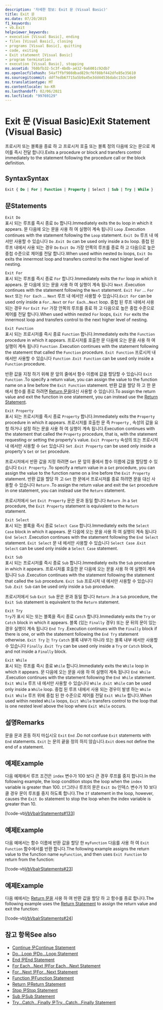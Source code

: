 ```yaml
---
description: '자세한 정보: Exit 문 (Visual Basic)'
title: Exit 문
ms.date: 07/20/2015
f1_keywords:
- vb.Exit
helpviewer_keywords:
- execution [Visual Basic], ending
- files [Visual Basic], closing
- programs [Visual Basic], quitting
- code, exiting
- Exit statement [Visual Basic]
- program termination
- execution [Visual Basic], stopping
ms.assetid: 760bfb32-5c3f-4bdb-a432-9a6001c92db7
ms.openlocfilehash: 54af7fbf908dbad829cf6f08bf442dfe85e35610
ms.sourcegitcommit: ddf7edb67715a5b9a45e3dd44536dabc153c1de0
ms.translationtype: MT
ms.contentlocale: ko-KR
ms.lasthandoff: 02/06/2021
ms.locfileid: "99769129"
---
```

# <a name="exit-statement-visual-basic"></a><span data-ttu-id="96723-103">Exit 문 (Visual Basic)</span><span class="sxs-lookup"><span data-stu-id="96723-103">Exit Statement (Visual Basic)</span></span>

<span data-ttu-id="96723-104">프로시저 또는 블록을 종료 하 고 프로시저 호출 또는 블록 정의 다음에 오는 문으로 제어를 즉시 전달 합니다.</span><span class="sxs-lookup"><span data-stu-id="96723-104">Exits a procedure or block and transfers control immediately to the statement following the procedure call or the block definition.</span></span>

## <a name="syntax"></a><span data-ttu-id="96723-105">Syntax</span><span class="sxs-lookup"><span data-stu-id="96723-105">Syntax</span></span>

```vb
Exit { Do | For | Function | Property | Select | Sub | Try | While }
```

## <a name="statements"></a><span data-ttu-id="96723-106">문</span><span class="sxs-lookup"><span data-stu-id="96723-106">Statements</span></span>

 `Exit Do`  
 <span data-ttu-id="96723-107">표시 되는 루프를 즉시 종료 `Do` 합니다.</span><span class="sxs-lookup"><span data-stu-id="96723-107">Immediately exits the `Do` loop in which it appears.</span></span> <span data-ttu-id="96723-108">문 다음에 오는 문을 사용 하 여 실행이 계속 됩니다 `Loop` .</span><span class="sxs-lookup"><span data-stu-id="96723-108">Execution continues with the statement following the `Loop` statement.</span></span> <span data-ttu-id="96723-109">`Exit Do` 루프 내 에서만 사용할 수 있습니다 `Do` .</span><span class="sxs-lookup"><span data-stu-id="96723-109">`Exit Do` can be used only inside a `Do` loop.</span></span> <span data-ttu-id="96723-110">중첩 된 루프 내에서 사용 되는 경우 `Do` `Exit Do` 가장 안쪽의 루프를 종료 하 고 다음으로 높은 중첩 수준으로 제어를 전달 합니다.</span><span class="sxs-lookup"><span data-stu-id="96723-110">When used within nested `Do` loops, `Exit Do` exits the innermost loop and transfers control to the next higher level of nesting.</span></span>

 `Exit For`  
 <span data-ttu-id="96723-111">표시 되는 루프를 즉시 종료 `For` 합니다.</span><span class="sxs-lookup"><span data-stu-id="96723-111">Immediately exits the `For` loop in which it appears.</span></span> <span data-ttu-id="96723-112">문 다음에 오는 문을 사용 하 여 실행이 계속 됩니다 `Next` .</span><span class="sxs-lookup"><span data-stu-id="96723-112">Execution continues with the statement following the `Next` statement.</span></span> <span data-ttu-id="96723-113">`Exit For` ... `For` `Next` 또는 `For Each` ... `Next` 루프 내 에서만 사용할 수 있습니다.</span><span class="sxs-lookup"><span data-stu-id="96723-113">`Exit For` can be used only inside a `For`...`Next` or `For Each`...`Next` loop.</span></span> <span data-ttu-id="96723-114">중첩 된 루프 내에서 사용 되는 경우 `For` `Exit For` 가장 안쪽의 루프를 종료 하 고 다음으로 높은 중첩 수준으로 제어를 전달 합니다.</span><span class="sxs-lookup"><span data-stu-id="96723-114">When used within nested `For` loops, `Exit For` exits the innermost loop and transfers control to the next higher level of nesting.</span></span>

 `Exit Function`  
 <span data-ttu-id="96723-115">표시 되는 프로시저를 즉시 종료 `Function` 합니다.</span><span class="sxs-lookup"><span data-stu-id="96723-115">Immediately exits the `Function` procedure in which it appears.</span></span> <span data-ttu-id="96723-116">프로시저를 호출한 문 다음에 오는 문을 사용 하 여 실행이 계속 됩니다 `Function` .</span><span class="sxs-lookup"><span data-stu-id="96723-116">Execution continues with the statement following the statement that called the `Function` procedure.</span></span> <span data-ttu-id="96723-117">`Exit Function` 프로시저 내 에서만 사용할 수 있습니다 `Function` .</span><span class="sxs-lookup"><span data-stu-id="96723-117">`Exit Function` can be used only inside a `Function` procedure.</span></span>

 <span data-ttu-id="96723-118">반환 값을 지정 하기 위해 문 앞의 줄에서 함수 이름에 값을 할당할 수 있습니다 `Exit Function` .</span><span class="sxs-lookup"><span data-stu-id="96723-118">To specify a return value, you can assign the value to the function name on a line before the `Exit Function` statement.</span></span> <span data-ttu-id="96723-119">반환 값을 할당 하 고 한 문에서 함수를 종료 하려면 [Return 문을](return-statement.md)대신 사용할 수 있습니다.</span><span class="sxs-lookup"><span data-stu-id="96723-119">To assign the return value and exit the function in one statement, you can instead use the [Return Statement](return-statement.md).</span></span>

 `Exit Property`  
 <span data-ttu-id="96723-120">표시 되는 프로시저를 즉시 종료 `Property` 합니다.</span><span class="sxs-lookup"><span data-stu-id="96723-120">Immediately exits the `Property` procedure in which it appears.</span></span> <span data-ttu-id="96723-121">프로시저를 호출한 문 즉 `Property` , 속성의 값을 요청 하거나 설정 하는 문을 사용 하 여 실행이 계속 됩니다.</span><span class="sxs-lookup"><span data-stu-id="96723-121">Execution continues with the statement that called the `Property` procedure, that is, with the statement requesting or setting the property's value.</span></span> <span data-ttu-id="96723-122">`Exit Property` 속성의 또는 프로시저 내 에서만 사용할 수 `Get` 있습니다 `Set` .</span><span class="sxs-lookup"><span data-stu-id="96723-122">`Exit Property` can be used only inside a property's `Get` or `Set` procedure.</span></span>

 <span data-ttu-id="96723-123">프로시저에서 반환 값을 지정 하려면 `Get` 문 앞의 줄에서 함수 이름에 값을 할당할 수 있습니다 `Exit Property` .</span><span class="sxs-lookup"><span data-stu-id="96723-123">To specify a return value in a `Get` procedure, you can assign the value to the function name on a line before the `Exit Property` statement.</span></span> <span data-ttu-id="96723-124">반환 값을 할당 하 고 `Get` 한 문에서 프로시저를 종료 하려면 문을 대신 사용할 수 있습니다 `Return` .</span><span class="sxs-lookup"><span data-stu-id="96723-124">To assign the return value and exit the `Get` procedure in one statement, you can instead use the `Return` statement.</span></span>

 <span data-ttu-id="96723-125">프로시저에서 `Set` `Exit Property` 문은 문과 동일 합니다 `Return` .</span><span class="sxs-lookup"><span data-stu-id="96723-125">In a `Set` procedure, the `Exit Property` statement is equivalent to the `Return` statement.</span></span>

 `Exit Select`  
 <span data-ttu-id="96723-126">표시 되는 블록을 즉시 종료 `Select Case` 합니다.</span><span class="sxs-lookup"><span data-stu-id="96723-126">Immediately exits the `Select Case` block in which it appears.</span></span> <span data-ttu-id="96723-127">문 다음에 오는 문을 사용 하 여 실행이 계속 됩니다 `End Select` .</span><span class="sxs-lookup"><span data-stu-id="96723-127">Execution continues with the statement following the `End Select` statement.</span></span> <span data-ttu-id="96723-128">`Exit Select` 문 내 에서만 사용할 수 있습니다 `Select Case` .</span><span class="sxs-lookup"><span data-stu-id="96723-128">`Exit Select` can be used only inside a `Select Case` statement.</span></span>

 `Exit Sub`  
 <span data-ttu-id="96723-129">표시 되는 프로시저를 즉시 종료 `Sub` 합니다.</span><span class="sxs-lookup"><span data-stu-id="96723-129">Immediately exits the `Sub` procedure in which it appears.</span></span> <span data-ttu-id="96723-130">프로시저를 호출한 문 다음에 오는 문을 사용 하 여 실행이 계속 됩니다 `Sub` .</span><span class="sxs-lookup"><span data-stu-id="96723-130">Execution continues with the statement following the statement that called the `Sub` procedure.</span></span> <span data-ttu-id="96723-131">`Exit Sub` 프로시저 내 에서만 사용할 수 있습니다 `Sub` .</span><span class="sxs-lookup"><span data-stu-id="96723-131">`Exit Sub` can be used only inside a `Sub` procedure.</span></span>

 <span data-ttu-id="96723-132">프로시저에서 `Sub` `Exit Sub` 문은 문과 동일 합니다 `Return` .</span><span class="sxs-lookup"><span data-stu-id="96723-132">In a `Sub` procedure, the `Exit Sub` statement is equivalent to the `Return` statement.</span></span>

 `Exit Try`  
 <span data-ttu-id="96723-133">`Try`가 표시 되는 또는 블록을 즉시 종료 `Catch` 합니다.</span><span class="sxs-lookup"><span data-stu-id="96723-133">Immediately exits the `Try` or `Catch` block in which it appears.</span></span> <span data-ttu-id="96723-134">블록 (있는 `Finally` 경우) 또는 문 뒤의 문이 있는 경우 실행이 계속 됩니다 `End Try` .</span><span class="sxs-lookup"><span data-stu-id="96723-134">Execution continues with the `Finally` block if there is one, or with the statement following the `End Try` statement otherwise.</span></span> <span data-ttu-id="96723-135">`Exit Try` 는 `Try` `Catch` 블록 내부가 아니라 또는 블록 내부 에서만 사용할 수 있습니다 `Finally` .</span><span class="sxs-lookup"><span data-stu-id="96723-135">`Exit Try` can be used only inside a `Try` or `Catch` block, and not inside a `Finally` block.</span></span>

 `Exit While`  
 <span data-ttu-id="96723-136">표시 되는 루프를 즉시 종료 `While` 합니다.</span><span class="sxs-lookup"><span data-stu-id="96723-136">Immediately exits the `While` loop in which it appears.</span></span> <span data-ttu-id="96723-137">문 다음에 오는 문을 사용 하 여 실행이 계속 됩니다 `End While` .</span><span class="sxs-lookup"><span data-stu-id="96723-137">Execution continues with the statement following the `End While` statement.</span></span> <span data-ttu-id="96723-138">`Exit While` 루프 내 에서만 사용할 수 있습니다 `While` .</span><span class="sxs-lookup"><span data-stu-id="96723-138">`Exit While` can be used only inside a `While` loop.</span></span> <span data-ttu-id="96723-139">중첩 된 루프 내에서 사용 되는 경우이 발생 하는 `While` `Exit While` 루프 위에 중첩 된 한 수준으로 제어를 전달 `Exit While` 합니다.</span><span class="sxs-lookup"><span data-stu-id="96723-139">When used within nested `While` loops, `Exit While` transfers control to the loop that is one nested level above the loop where `Exit While` occurs.</span></span>

## <a name="remarks"></a><span data-ttu-id="96723-140">설명</span><span class="sxs-lookup"><span data-stu-id="96723-140">Remarks</span></span>

<span data-ttu-id="96723-141">문을 문과 혼동 하지 마십시오 `Exit` `End` .</span><span class="sxs-lookup"><span data-stu-id="96723-141">Do not confuse `Exit` statements with `End` statements.</span></span> <span data-ttu-id="96723-142">`Exit` 는 문의 끝을 정의 하지 않습니다.</span><span class="sxs-lookup"><span data-stu-id="96723-142">`Exit` does not define the end of a statement.</span></span>

## <a name="example"></a><span data-ttu-id="96723-143">예제</span><span class="sxs-lookup"><span data-stu-id="96723-143">Example</span></span>

<span data-ttu-id="96723-144">다음 예제에서 루프 조건은 `index` 변수가 100 보다 큰 경우 루프를 중지 합니다.</span><span class="sxs-lookup"><span data-stu-id="96723-144">In the following example, the loop condition stops the loop when the `index` variable is greater than 100.</span></span> <span data-ttu-id="96723-145">`If`그러나 루프의 문은 `Exit Do` 인덱스 변수가 10 보다 클 경우 문이 루프를 중지 하도록 합니다.</span><span class="sxs-lookup"><span data-stu-id="96723-145">The `If` statement in the loop, however, causes the `Exit Do` statement to stop the loop when the index variable is greater than 10.</span></span>

[!code-vb[VbVbalrStatements#133](~/samples/snippets/visualbasic/VS_Snippets_VBCSharp/VbVbalrStatements/VB/class10.vb#133)]

## <a name="example"></a><span data-ttu-id="96723-146">예제</span><span class="sxs-lookup"><span data-stu-id="96723-146">Example</span></span>

<span data-ttu-id="96723-147">다음 예에서는 함수 이름에 반환 값을 할당 한 `myFunction` 다음를 사용 하 여 `Exit Function` 함수에서를 반환 합니다.</span><span class="sxs-lookup"><span data-stu-id="96723-147">The following example assigns the return value to the function name `myFunction`, and then uses `Exit Function` to return from the function:</span></span>

[!code-vb[VbVbalrStatements#23](~/samples/snippets/visualbasic/VS_Snippets_VBCSharp/VbVbalrStatements/VB/Class1.vb#23)]

## <a name="example"></a><span data-ttu-id="96723-148">예제</span><span class="sxs-lookup"><span data-stu-id="96723-148">Example</span></span>

<span data-ttu-id="96723-149">다음 예에서는 [Return 문을](return-statement.md) 사용 하 여 반환 값을 할당 하 고 함수를 종료 합니다.</span><span class="sxs-lookup"><span data-stu-id="96723-149">The following example uses the [Return Statement](return-statement.md) to assign the return value and exit the function:</span></span>

[!code-vb[VbVbalrStatements#24](~/samples/snippets/visualbasic/VS_Snippets_VBCSharp/VbVbalrStatements/VB/Class1.vb#24)]

## <a name="see-also"></a><span data-ttu-id="96723-150">참고 항목</span><span class="sxs-lookup"><span data-stu-id="96723-150">See also</span></span>

- [<span data-ttu-id="96723-151">Continue 문</span><span class="sxs-lookup"><span data-stu-id="96723-151">Continue Statement</span></span>](continue-statement.md)
- [<span data-ttu-id="96723-152">Do...Loop 문</span><span class="sxs-lookup"><span data-stu-id="96723-152">Do...Loop Statement</span></span>](do-loop-statement.md)
- [<span data-ttu-id="96723-153">End 문</span><span class="sxs-lookup"><span data-stu-id="96723-153">End Statement</span></span>](end-statement.md)
- [<span data-ttu-id="96723-154">For Each...Next 문</span><span class="sxs-lookup"><span data-stu-id="96723-154">For Each...Next Statement</span></span>](for-each-next-statement.md)
- [<span data-ttu-id="96723-155">For...Next 문</span><span class="sxs-lookup"><span data-stu-id="96723-155">For...Next Statement</span></span>](for-next-statement.md)
- [<span data-ttu-id="96723-156">Function 문</span><span class="sxs-lookup"><span data-stu-id="96723-156">Function Statement</span></span>](function-statement.md)
- [<span data-ttu-id="96723-157">Return 문</span><span class="sxs-lookup"><span data-stu-id="96723-157">Return Statement</span></span>](return-statement.md)
- [<span data-ttu-id="96723-158">Stop 문</span><span class="sxs-lookup"><span data-stu-id="96723-158">Stop Statement</span></span>](stop-statement.md)
- [<span data-ttu-id="96723-159">Sub 문</span><span class="sxs-lookup"><span data-stu-id="96723-159">Sub Statement</span></span>](sub-statement.md)
- [<span data-ttu-id="96723-160">Try...Catch...Finally 문</span><span class="sxs-lookup"><span data-stu-id="96723-160">Try...Catch...Finally Statement</span></span>](try-catch-finally-statement.md)

